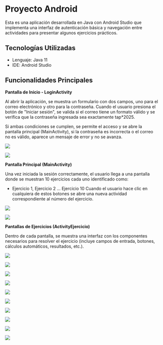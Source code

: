 
# Proyecto Android

Esta es una aplicación desarrollada en Java con Android Studio que implementa una interfaz de autenticación básica y navegación entre actividades para presentar algunos ejercicios prácticos.


## Tecnologías Utilizadas

- Lenguaje: Java 11
- IDE: Android Studio

## Funcionalidades Principales
**Pantalla de Inicio - LoginActivity**

Al abrir la aplicación, se muestra un formulario con dos campos, uno para el correo electrónico y otro para la contraseña. Cuando el usuario presiona el botón de "Iniciar sesión", se valida si el correo tiene un formato válido y se verifica que la contraseña ingresada sea exactamente tap*2025.

Si ambas condiciones se cumplen, se permite el acceso y se abre la pantalla principal (MainActivity), si la contraseña es incorrecta o el correo no es válido, aparece un mensaje de error y no se avanza.


![](https://drive.google.com/uc?export=view&id=11jH54CrUjV_8dKyNYOzeYxQxRZZ8A47h)

![](https://drive.google.com/uc?export=view&id=1KvHyhHL1gu3i991B1Ac_ogkcyBQk2FnS)

**Pantalla Principal (MainActivity)**

Una vez iniciada la sesión correctamente, el usuario llega a una pantalla donde se muestran 10 ejercicios cada uno identificado como:
- Ejercicio 1, Ejercicio 2 ... Ejercicio 10
Cuando el usuario hace clic en cualquiera de estos botones se abre una nueva actividad correspondiente al número del ejercicio.

![](https://drive.google.com/uc?export=view&id=1bHWOjw1qHbHLpruLPu_CK6qW20rnPUwu)

![](https://drive.google.com/uc?export=view&id=1J6ohG1rSZBYKnBmy2dXzyKy0lN0Y2OL6)

**Pantallas de Ejercicios (ActivityEjercicio)**

Dentro de cada pantalla, se muestra una interfaz con los componentes necesarios para resolver el ejercicio (incluye campos de entrada, botones, cálculos automáticos, resultados, etc.).

![](https://drive.google.com/uc?export=view&id=1rbobnd_5VGOsClyTKEKq5j4qtSapbxsb)

![](https://drive.google.com/uc?export=view&id=12dshFSeqs25fm9WwhxZpr8u7bd2ueIne)

![](https://drive.google.com/uc?export=view&id=1AYuIVDdyrgVQ4HG_r5MTJvpRHCCInOqR)

![](https://drive.google.com/uc?export=view&id=1lzYrUHfFVr5oAbta3h6K6-_wXKF3Lwvy)

![](https://drive.google.com/uc?export=view&id=1z2GYWMhRtKadOP37WSjpMuTEgHSRjGAW)

![](https://drive.google.com/uc?export=view&id=1rUMir1dD5J9V2MLo6flCj7k67Mcj62yj)

![](https://drive.google.com/uc?export=view&id=1UppPo4GyOQ3hrPwNI85ESEsj8UcNx2fr)

![](https://drive.google.com/uc?export=view&id=1NbhWlnOiqcfUj_PHR7xBlYz3GoXyGVwi)

![](https://drive.google.com/uc?export=view&id=1SmPeKyE9pYBcV6-a7NBP1gxtXFalk5e-)

![](https://drive.google.com/uc?export=view&id=1kuXw7MwNumLAnmYFzgM0leff9JOFI32e)



